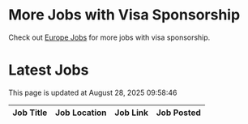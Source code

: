 # More Jobs with Visa Sponsorship

Check out [Europe Jobs](https://github.com/sureshparimi/europejobs#latest-jobs) for more jobs with visa sponsorship.

# Latest Jobs

This page is updated at August 28, 2025 09:58:46

| Job Title | Job Location | Job Link | Job Posted |
| --- | --- | --- | --- |
